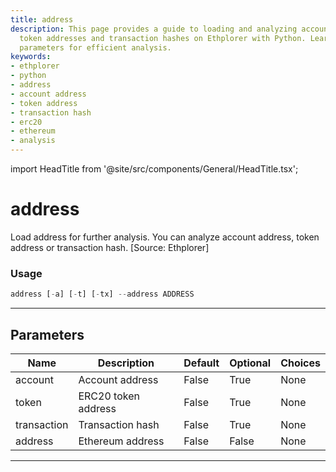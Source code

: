 ```yaml
---
title: address
description: This page provides a guide to loading and analyzing account addresses,
  token addresses and transaction hashes on Ethplorer with Python. Learn how to use
  parameters for efficient analysis.
keywords:
- ethplorer
- python
- address
- account address
- token address
- transaction hash
- erc20
- ethereum
- analysis
---
```


import HeadTitle from '@site/src/components/General/HeadTitle.tsx';

<HeadTitle title="address - Onchain - Crypto - Reference | OpenBB Terminal Docs" />

# address

Load address for further analysis. You can analyze account address, token address or transaction hash. [Source: Ethplorer]

### Usage

```python
address [-a] [-t] [-tx] --address ADDRESS
```

---

## Parameters

| Name | Description | Default | Optional | Choices |
| ---- | ----------- | ------- | -------- | ------- |
| account | Account address | False | True | None |
| token | ERC20 token address | False | True | None |
| transaction | Transaction hash | False | True | None |
| address | Ethereum address | False | False | None |

---
